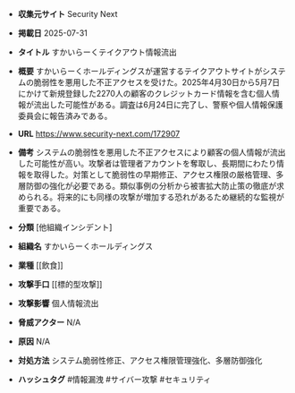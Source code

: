 - **収集元サイト**
Security Next

- **掲載日**
2025-07-31

- **タイトル**
すかいらーくテイクアウト情報流出

- **概要**
すかいらーくホールディングスが運営するテイクアウトサイトがシステムの脆弱性を悪用した不正アクセスを受けた。2025年4月30日から5月7日にかけて新規登録した2270人の顧客のクレジットカード情報を含む個人情報が流出した可能性がある。調査は6月24日に完了し、警察や個人情報保護委員会に報告済みである。

- **URL**
https://www.security-next.com/172907

- **備考**
システムの脆弱性を悪用した不正アクセスにより顧客の個人情報が流出した可能性が高い。攻撃者は管理者アカウントを奪取し、長期間にわたり情報を取得した。対策として脆弱性の早期修正、アクセス権限の厳格管理、多層防御の強化が必要である。類似事例の分析から被害拡大防止策の徹底が求められる。将来的にも同様の攻撃が増加する恐れがあるため継続的な監視が重要である。

- **分類**
[他組織インシデント]

- **組織名**
すかいらーくホールディングス

- **業種**
[[飲食]]

- **攻撃手口**
[[標的型攻撃]]

- **攻撃影響**
個人情報流出

- **脅威アクター**
N/A

- **原因**
N/A

- **対処方法**
システム脆弱性修正、アクセス権限管理強化、多層防御強化

- **ハッシュタグ**
#情報漏洩 #サイバー攻撃 #セキュリティ
